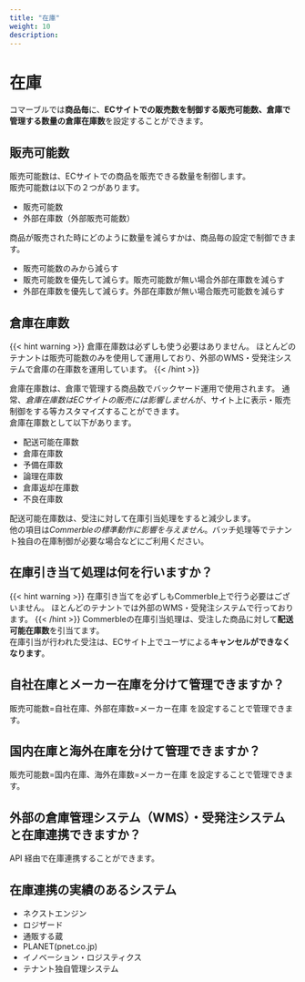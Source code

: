 ```yaml
---
title: "在庫"
weight: 10
description: 
---
```


# 在庫

コマーブルでは**商品毎**に、**ECサイトでの販売数を制御する販売可能数、倉庫で管理する数量の倉庫在庫数**を設定することができます。

## 販売可能数
販売可能数は、ECサイトでの商品を販売できる数量を制御します。  
販売可能数は以下の２つがあります。

- 販売可能数
- 外部在庫数（外部販売可能数）

商品が販売された時にどのように数量を減らすかは、商品毎の設定で制御できます。

+ 販売可能数のみから減らす
+ 販売可能数を優先して減らす。販売可能数が無い場合外部在庫数を減らす
+ 外部在庫数を優先して減らす。外部在庫数が無い場合販売可能数を減らす

## 倉庫在庫数
{{< hint warning >}}
倉庫在庫数は必ずしも使う必要はありません。
ほとんどのテナントは販売可能数のみを使用して運用しており、外部のWMS・受発注システムで倉庫の在庫数を運用しています。
{{< /hint >}}

倉庫在庫数は、倉庫で管理する商品数でバックヤード運用で使用されます。
通常、*倉庫在庫数はECサイトの販売には影響しません*が、サイト上に表示・販売制御をする等カスタマイズすることができます。  
倉庫在庫数として以下があります。

- 配送可能在庫数
- 倉庫在庫数
- 予備在庫数
- 論理在庫数
- 倉庫返却在庫数
- 不良在庫数

配送可能在庫数は、受注に対して在庫引当処理をすると減少します。  
他の項目は*Commerbleの標準動作に影響を与えません*。バッチ処理等でテナント独自の在庫制御が必要な場合などにご利用ください。

## 在庫引き当て処理は何を行いますか？
{{< hint warning >}}
在庫引き当てを必ずしもCommerble上で行う必要はございません。
ほとんどのテナントでは外部のWMS・受発注システムで行っております。
{{< /hint >}}
Commerbleの在庫引当処理は、受注した商品に対して**配送可能在庫数**を引当てます。  
在庫引当が行われた受注は、ECサイト上でユーザによる**キャンセルができなくなります**。

## 自社在庫とメーカー在庫を分けて管理できますか？
販売可能数=自社在庫、外部在庫数=メーカー在庫 を設定することで管理できます。

## 国内在庫と海外在庫を分けて管理できますか？
販売可能数=国内在庫、海外在庫数=メーカー在庫 を設定することで管理できます。

## 外部の倉庫管理システム（WMS）・受発注システムと在庫連携できますか？
API 経由で在庫連携することができます。

## 在庫連携の実績のあるシステム

- ネクストエンジン
- ロジザード
- 通販する蔵
- PLANET(pnet.co.jp)
- イノベーション・ロジスティクス
- テナント独自管理システム
